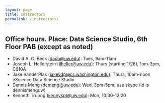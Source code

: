 ```yaml
---
layout: page
title: Instructors
permalink: /instructors/
---
```


## Office hours. Place: Data Science Studio, 6th Floor PAB (except as noted)

- David A. C. Beck (dacb@uw.edu): Tues, 9am-11am
- Joseph L. Hellerstein (jlheller@uw.edu): Thurs (starting 1/28), 1pm-3pm, C610A
- Jake VanderPlas (jakevdp@cs.washington.edu): Thurs, 10am-noon eScience Data Science Studio
- Dennis Meng (demeng@uw.edu): Wed, 3pm-5pm, use skype (id is dennismenguw)
- Kenneth Truong (kennykpt@uw.edu): Mon, 10:30-12:20
